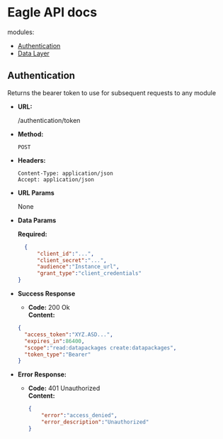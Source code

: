 # Eagle API docs
modules:

* [Authentication](#authentication)
* [Data Layer](docs/data-layer/api.md)

## Authentication
Returns the bearer token to use for subsequent requests to any module

* **URL:**

  /authentication/token

* **Method:**

  `POST`

* **Headers:**

  ```
  Content-Type: application/json
  Accept: application/json
  ```

* **URL Params**

  None

* **Data Params**

  **Required:**

  ```json
	{
		"client_id":"...",
		"client_secret":"...",
		"audience":"Instance_url",
		"grant_type":"client_credentials"
  }
  ```

* **Success Response**

  * **Code:** 200 Ok  
  	 **Content:**

  ```json
  {
    "access_token":"XYZ.ASD...",
    "expires_in":86400,
    "scope":"read:datapackages create:datapackages",
    "token_type":"Bearer"
  }
  ```

* **Error Response:**

  * **Code:** 401 Unauthorized  
    **Content:**

    ```json
    {
    	"error":"access_denied",
    	"error_description":"Unauthorized"
    }
    ```
